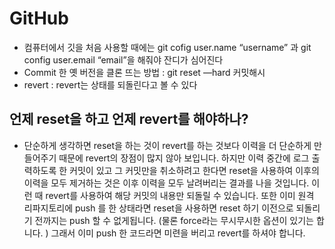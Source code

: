 # GitHub
* 컴퓨터에서 깃을 처음 사용할 때에는 git cofig user.name “username” 과 git config user.email “email”을 해줘야 잔디가 심어진다 
* Commit 한 옛 버전을 클론 뜨는 방법 : git reset —hard 커밋해시
* revert : revert는 상태를 되돌린다고 볼 수 있다

## 언제 reset을 하고 언제 revert를 해야하나?
* 단순하게 생각하면 reset을 하는 것이 revert를 하는 것보다 이력을 더 단순하게 만들어주기 때문에 revert의 장점이 많지 않아 보입니다. 하지만 이력 중간에 로그 출력하도록 한 커밋이 있고 그 커밋만을 취소하려고 한다면 reset을 사용하여 이후의 이력을 모두 제거하는 것은 이후 이력을 모두 날려버리는 결과를 나을 것입니다. 이런 때 revert를 사용하여 해당 커밋의 내용만 되돌릴 수 있습니다. 또한 이미 원격 리파지토리에 push 를 한 상태라면 reset을 사용하면 reset 하기 이전으로 되돌리기 전까지는 push 할 수 없게됩니다. (물론 force라는 무시무시한 옵션이 있기는 합니다. ) 그래서 이미 push 한 코드라면 미련을 버리고 revert를 하셔야 합니다.
